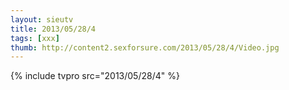 ```yaml
--- 
layout: sieutv
title: 2013/05/28/4
tags: [xxx]
thumb: http://content2.sexforsure.com/2013/05/28/4/Video.jpg
---
```

{% include tvpro src="2013/05/28/4" %} 
